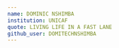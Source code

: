 ```yaml
---
name: DOMINIC NSHIMBA
institution: UNICAF
quote: LIVING LIFE IN A FAST LANE
github_user: DOMITECHNSHIMBA
---
```

